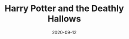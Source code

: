 ---
date: 2020-09-12
dateYear: 2020
isbn: 9781338299205
title: Harry Potter and the Deathly Hallows
description: "In their last year at Hogwarts Harry and his friends join the Order of the Phoenix in its battle against Voldemort and his forces."
cover: cover-harry-potter-and-the-deathly-hallows.jpeg
coverGoogle: https://books.google.com/books/content?id=uwh5swEACAAJ&printsec=frontcover&img=1&zoom=1&source=gbs_api
pageCount: 784
authors: J. K. Rowling
publishers: Arthur A. Levine Books
published: 2018-06-26
publishedYear: 2018
bookSeries: Harry Potter
shelves:
- fiction
- fantasy
---